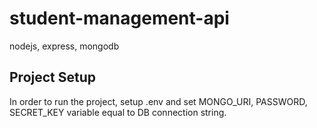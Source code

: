 # student-management-api
nodejs, express, mongodb

## Project Setup

In order to run the project, setup .env and set MONGO_URI, PASSWORD, SECRET_KEY variable equal to DB connection string.


